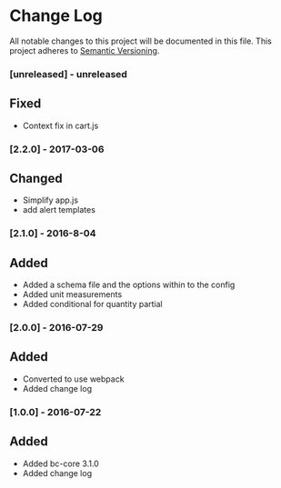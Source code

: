 # Change Log
All notable changes to this project will be documented in this file.
This project adheres to [Semantic Versioning](http://semver.org/).

### [unreleased] - unreleased
## Fixed
- Context fix in cart.js

### [2.2.0] - 2017-03-06
## Changed
- Simplify app.js
- add alert templates

### [2.1.0] - 2016-8-04
## Added
- Added a schema file and the options within to the config
- Added unit measurements
- Added conditional for quantity partial

### [2.0.0] - 2016-07-29
## Added
- Converted to use webpack
- Added change log

### [1.0.0] - 2016-07-22
## Added
- Added bc-core 3.1.0
- Added change log

